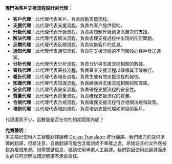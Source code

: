 <!--
CO_OP_TRANSLATOR_METADATA:
{
  "original_hash": "d38387460faaff27512a6b8c91ba9737",
  "translation_date": "2025-03-28T12:29:23+00:00",
  "source_file": "08-multi-agent\\solution\\solution.md",
  "language_code": "hk"
}
-->
**專門為客戶支援流程設計的代理**：

- **客戶代理**：此代理代表客戶，負責啟動支援流程。
- **支援代理**：此代理代表支援流程，負責為客戶提供協助。
- **升級代理**：此代理代表升級流程，負責將問題升級到更高層次的支援。
- **解決代理**：此代理代表解決流程，負責處理支援過程中出現的任何問題。
- **反饋代理**：此代理代表反饋流程，負責收集客戶的意見。
- **通知代理**：此代理代表通知流程，負責在支援流程的不同階段向客戶發送通知。
- **分析代理**：此代理代表分析流程，負責分析與支援流程相關的數據。
- **審核代理**：此代理代表審核流程，負責審查支援流程以確保其正確執行。
- **報告代理**：此代理代表報告流程，負責生成有關支援流程的報告。
- **知識代理**：此代理代表知識流程，負責維護與支援流程相關的知識庫。
- **安全代理**：此代理代表安全流程，負責確保支援流程的安全性。
- **質量代理**：此代理代表質量流程，負責確保支援流程的質量。
- **合規代理**：此代理代表合規流程，負責確保支援流程符合相關法規和政策。
- **培訓代理**：此代理代表培訓流程，負責培訓支援代理如何協助客戶。

代理還真不少，這數量是否在你的預期範圍內呢？

**免責聲明**：  
本文檔已使用人工智能翻譯服務 [Co-op Translator](https://github.com/Azure/co-op-translator) 進行翻譯。我們致力於提供準確的翻譯，但請注意，自動翻譯可能包含錯誤或不準確之處。原始語言的文件應被視為權威來源。如需關鍵信息，建議使用專業人工翻譯。我們對因使用此翻譯而產生的任何誤解或錯誤解讀不承擔責任。